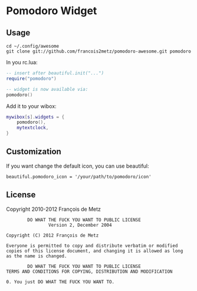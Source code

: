 # Pomodoro Widget

## Usage

    cd ~/.config/awesome
    git clone git://github.com/francois2metz/pomodoro-awesome.git pomodoro

In you rc.lua:

```lua
-- insert after beautiful.init("...")
require("pomodoro")

-- widget is now available via:
pomodoro()
```

Add it to your wibox:

```lua
mywibox[s].widgets = {
    pomodoro(),
    mytextclock,
}
```

## Customization

If you want change the default icon, you can use beautiful:

    beautiful.pomodoro_icon = '/your/path/to/pomodoro/icon'

## License

Copyright 2010-2012 François de Metz

            DO WHAT THE FUCK YOU WANT TO PUBLIC LICENSE
                    Version 2, December 2004

    Copyright (C) 2012 François de Metz

    Everyone is permitted to copy and distribute verbatim or modified
    copies of this license document, and changing it is allowed as long
    as the name is changed.

            DO WHAT THE FUCK YOU WANT TO PUBLIC LICENSE
    TERMS AND CONDITIONS FOR COPYING, DISTRIBUTION AND MODIFICATION

    0. You just DO WHAT THE FUCK YOU WANT TO.
